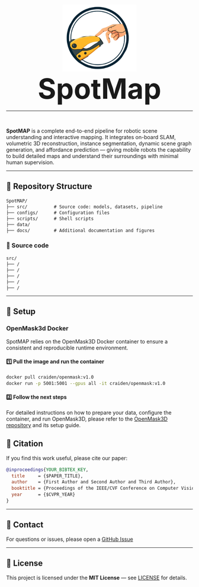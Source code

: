 
<p align="center">
  <img src="docs/images/spotmap_logo.png" alt="SpotMap Logo" width="200" style="vertical-align: middle; margin-right: 1px;" />
  <span style="font-size: 2cm; font-weight: bold; vertical-align: middle;">SpotMap</span>
</p>

---
<br>

**SpotMAP** is a complete end-to-end pipeline for robotic scene understanding and interactive mapping. It integrates on-board SLAM, volumetric 3D reconstruction, instance segmentation, dynamic scene graph generation, and affordance prediction — giving mobile robots the capability to build detailed maps and understand their surroundings with minimal human supervision.

---

## 📂 Repository Structure

```plaintext
SpotMAP/
├── src/          # Source code: models, datasets, pipeline 
├── configs/      # Configuration files 
├── scripts/      # Shell scripts 
├── data/         
├── docs/         # Additional documentation and figures
```
### 📂 Source code
```plaintext
src/
├── /           
├── /       
├── /      
├── /         
├── /         
```
---

## 🚀 Setup


### OpenMask3d Docker

SpotMAP relies on the OpenMask3D Docker container to ensure a consistent and reproducible runtime environment.

#### 1️⃣ Pull the image and run the container
```bash
docker pull craiden/openmask:v1.0
docker run -p 5001:5001 --gpus all -it craiden/openmask:v1.0
```

#### 2️⃣ Follow the next steps

For detailed instructions on how to prepare your data, configure the container, and run OpenMask3D, please refer to the [OpenMask3D repository](https://github.com/OpenMask3D/openmask3d) and its setup guide.




## 📄 Citation

If you find this work useful, please cite our paper:

```bibtex
@inproceedings{YOUR_BIBTEX_KEY,
  title     = {$PAPER_TITLE},
  author    = {First Author and Second Author and Third Author},
  booktitle = {Proceedings of the IEEE/CVF Conference on Computer Vision and Pattern Recognition (CVPR)},
  year      = {$CVPR_YEAR}
}
```

---

## 📧 Contact

For questions or issues, please open a [GitHub Issue](https://github.com/VikramIyr/SpotMap/issues)

---

## 📜 License

This project is licensed under the **MIT License** — see [LICENSE](LICENSE) for details.